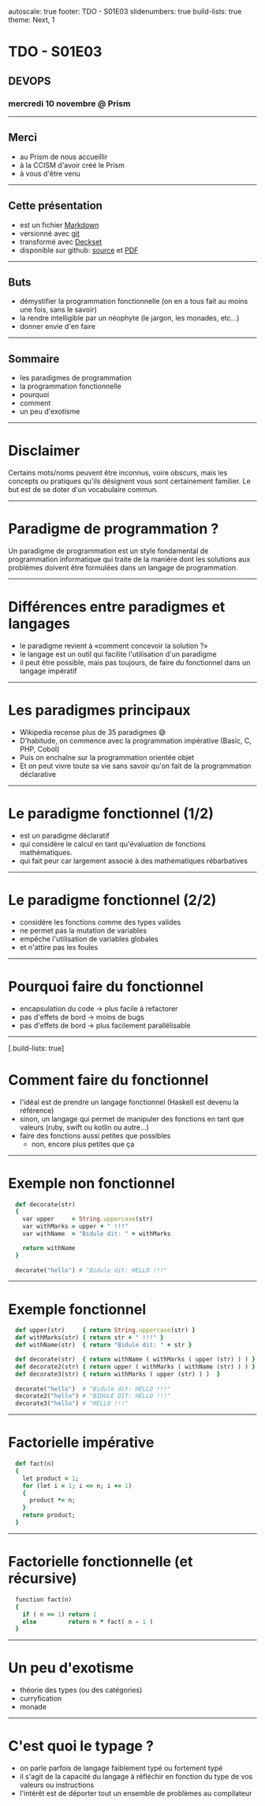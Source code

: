 autoscale: true
footer: TDO - S01E03
slidenumbers: true
build-lists: true
theme: Next, 1

# TDO - S01E03

## DEVOPS

### mercredi 10 novembre @ Prism

---

## Merci

  - au Prism de nous accueillir
  - à la CCISM d'avoir créé le Prism
  - à vous d'être venu
  
--- 

## Cette présentation

  - est un fichier [Markdown](https://fr.wikipedia.org/wiki/Markdown)
  - versionné avec [git](https://fr.wikipedia.org/wiki/Git)
  - transformé avec [Deckset](https://www.decksetapp.com)
  - disponible sur github: [source](https://github.com/tahitidevops/devops-presentation/blob/master/tdo_001.md) et [PDF](https://github.com/tahitidevops/devops-presentation/blob/master/tdo_001.pdf)
  
---

## Buts

  - démystifier la programmation fonctionnelle (on en a tous fait au moins une fois, sans le savoir)
  - la rendre intelligible par un néophyte (le jargon, les monades, etc...)
  - donner envie d'en faire

---

## Sommaire

  - les paradigmes de programmation
  - la programmation fonctionnelle
  - pourquoi
  - comment
  - un peu d'exotisme

---

# Disclaimer

Certains mots/noms peuvent être inconnus, voire obscurs, mais les concepts ou pratiques qu'ils désignent vous sont certainement familier. Le but est de se doter d'un vocabulaire commun.

---

# Paradigme de programmation ?

Un paradigme de programmation est un style fondamental de programmation informatique qui traite de la manière dont les solutions aux problèmes doivent être formulées dans un langage de programmation.

---

# Différences entre paradigmes et langages

  - le paradigme revient à «comment concevoir la solution ?»
  - le langage est un outil qui facilite l'utilisation d'un paradigme
  - il peut être possible, mais pas toujours, de faire du fonctionnel dans un langage impératif

---

# Les paradigmes principaux

  - Wikipedia recense plus de 35 paradigmes :sweat_smile:
  - D'habitude, on commence avec la programmation impérative (Basic, C, PHP, Cobol)
  - Puis on enchaîne sur la programmation orientée objet
  - Et on peut vivre toute sa vie sans savoir qu'on fait de la programmation déclarative

---

# Le paradigme fonctionnel (1/2)

  - est un paradigme déclaratif
  - qui considère le calcul en tant qu'évaluation de fonctions mathématiques.
  - qui fait peur car largement associé à des mathématiques rébarbatives

---

# Le paradigme fonctionnel (2/2)

  - considére les fonctions comme des types valides
  - ne permet pas la mutation de variables
  - empêche l'utilisation de variables globales
  - et n'attire pas les foules

---

# Pourquoi faire du fonctionnel

  - encapsulation du code -> plus facile à refactorer
  - pas d'effets de bord -> moins de bugs
  - pas d'effets de bord -> plus facilement parallélisable

---
[.build-lists: true]

# Comment faire du fonctionnel

  - l'idéal est de prendre un langage fonctionnel (Haskell est devenu la référence)
  - sinon, un langage qui permet de manipuler des fonctions en tant que valeurs (ruby, swift ou kotlin ou autre...)
  - faire des fonctions aussi petites que possibles
    - non, encore plus petites que ça

---


# Exemple non fonctionnel

```ruby
  def decorate(str)
  {
    var upper     = String.uppercase(str)
    var withMarks = upper + " !!!"
    var withName  = "Bidule dit: " + withMarks

    return withName
  }
  
  decorate("hello") # "Bidule dit: HELLO !!!"
```
---

# Exemple fonctionnel

```ruby
  def upper(str)     { return String.uppercase(str) }
  def withMarks(str) { return str + " !!!" }
  def withName(str)  { return "Bidule dit: " + str }

  def decorate(str)  { return withName ( withMarks ( upper (str) ) ) }
  def decorate2(str) { return upper ( withMarks ( withName (str) ) ) }
  def decorate3(str) { return withMarks ( upper (str) ) )  }
  
  decorate("hello")  # "Bidule dit: HELLO !!!"
  decorate2("hello") # "BIDULE DIT: HELLO !!!"
  decorate3("hello") # "HELLO !!!"
```

---

# Factorielle impérative

```ruby
  def fact(n) 
  {
    let product = 1; 
    for (let i = 1; i <= n; i += 1) 
    {
      product *= n;
    }
    return product;
  }
````

---

# Factorielle fonctionnelle (et récursive)

```ruby
  function fact(n) 
  {
    if ( n == 1) return 1
    else         return n * fact( n - 1 )
  }
```

---

# Un peu d'exotisme

  - théorie des types (ou des catégories)
  - curryfication
  - monade

---

# C'est quoi le typage ?

  - on parle parfois de langage faiblement typé ou fortement typé
  - il s'agit de la capacité du langage à réfléchir en fonction du type de vos valeurs ou instructions
  - l'intérêt est de déporter tout un ensemble de problèmes au compilateur




